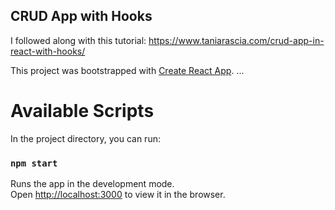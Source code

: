 
## CRUD App with Hooks
I followed along with this tutorial:
https://www.taniarascia.com/crud-app-in-react-with-hooks/

This project was bootstrapped with [Create React App](https://github.com/facebook/create-react-app).
...
# Available Scripts
In the project directory, you can run:

### `npm start`

Runs the app in the development mode.<br>
Open [http://localhost:3000](http://localhost:3000) to view it in the browser.

